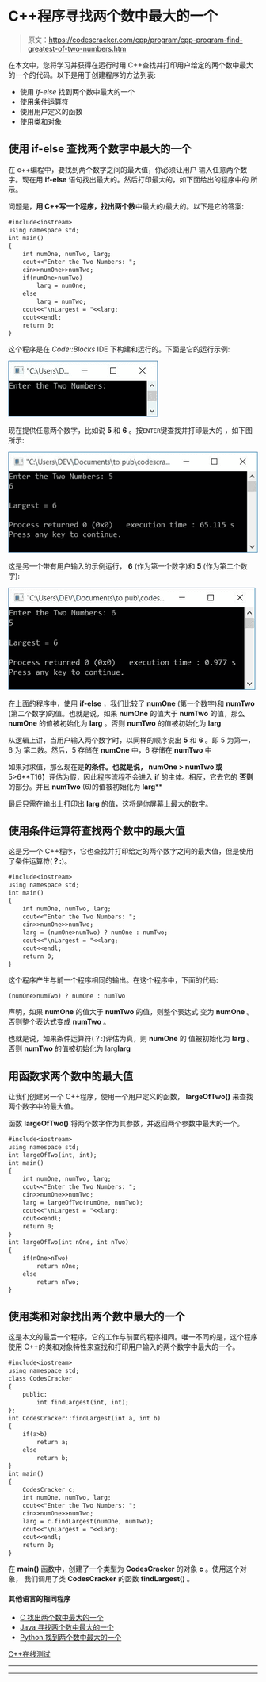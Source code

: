 # C++程序寻找两个数中最大的一个

> 原文：<https://codescracker.com/cpp/program/cpp-program-find-greatest-of-two-numbers.htm>

在本文中，您将学习并获得在运行时用 C++查找并打印用户给定的两个数中最大的一个的代码。以下是用于创建程序的方法列表:

*   使用 *if-else* 找到两个数中最大的一个
*   使用条件运算符
*   使用用户定义的函数
*   使用类和对象

## 使用 if-else 查找两个数字中最大的一个

在 c++编程中，要找到两个数字之间的最大值，你必须让用户 输入任意两个数字。现在用 **if-else** 语句找出最大的。然后打印最大的，如下面给出的程序中的 所示。

问题是，**用 C++写一个程序，找出两个数**中最大的/最大的。以下是它的答案:

```
#include<iostream>
using namespace std;
int main()
{
    int numOne, numTwo, larg;
    cout<<"Enter the Two Numbers: ";
    cin>>numOne>>numTwo;
    if(numOne>numTwo)
        larg = numOne;
    else
        larg = numTwo;
    cout<<"\nLargest = "<<larg;
    cout<<endl;
    return 0;
}
```

这个程序是在 *Code::Blocks* IDE 下构建和运行的。下面是它的运行示例:

![C++ program find biggest of two](img/977ed79d1025c7fe3ebb54db9e255f89.png)

现在提供任意两个数字，比如说 **5** 和 **6** 。按`ENTER`键查找并打印最大的 ，如下图所示:

![C++ program find largest of two](img/584c49d51a9d498bfeeb3540924886a1.png)

这是另一个带有用户输入的示例运行， **6** (作为第一个数字)和 **5** (作为第二个数字):

![find largest of two numbers c++](img/0bf375e04e0667b5930c1c83e1aae85c.png)

在上面的程序中，使用 **if-else** ，我们比较了 **numOne** (第一个数字)和 **numTwo** (第二个数字)的值。也就是说，如果 **numOne** 的值大于 **numTwo** 的值，那么 **numOne** 的值被初始化为 **larg** 。否则 **numTwo** 的值被初始化为 **larg**

从逻辑上讲，当用户输入两个数字时，以同样的顺序说出 **5** 和 **6** 。即 5 为第一，6 为 第二数。然后，5 存储在 **numOne** 中，6 存储在 **numTwo** 中

如果对求值，那么现在是**的条件。也就是说， **numOne > numTwo** 或**5>6**T16】评估为假，因此程序流程不会进入 **if** 的主体。相反，它去它的 **否则**的部分。并且 **numTwo** (6)的值被初始化为 **larg****

最后只需在输出上打印出 **larg** 的值，这将是你屏幕上最大的数字。

## 使用条件运算符查找两个数中的最大值

这是另一个 C++程序，它也查找并打印给定的两个数字之间的最大值，但是使用了条件运算符(**？:**)。

```
#include<iostream>
using namespace std;
int main()
{
    int numOne, numTwo, larg;
    cout<<"Enter the Two Numbers: ";
    cin>>numOne>>numTwo;
    larg = (numOne>numTwo) ? numOne : numTwo;
    cout<<"\nLargest = "<<larg;
    cout<<endl;
    return 0;
}
```

这个程序产生与前一个程序相同的输出。在这个程序中，下面的代码:

```
(numOne>numTwo) ? numOne : numTwo
```

声明，如果 **numOne** 的值大于 **numTwo** 的值，则整个表达式 变为 **numOne** 。否则整个表达式变成 **numTwo** 。

也就是说，如果条件运算符(？:)评估为真，则 **numOne** 的 值被初始化为 **larg** 。否则 **numTwo** 的值被初始化为 larg**larg**

## 用函数求两个数中的最大值

让我们创建另一个 C++程序，使用一个用户定义的函数， **largeOfTwo()** 来查找两个数字中的最大值。

函数 **largeOfTwo()** 将两个数字作为其参数，并返回两个参数中最大的一个。

```
#include<iostream>
using namespace std;
int largeOfTwo(int, int);
int main()
{
    int numOne, numTwo, larg;
    cout<<"Enter the Two Numbers: ";
    cin>>numOne>>numTwo;
    larg = largeOfTwo(numOne, numTwo);
    cout<<"\nLargest = "<<larg;
    cout<<endl;
    return 0;
}
int largeOfTwo(int nOne, int nTwo)
{
    if(nOne>nTwo)
        return nOne;
    else
        return nTwo;
}
```

## 使用类和对象找出两个数中最大的一个

这是本文的最后一个程序，它的工作与前面的程序相同。唯一不同的是，这个程序使用 C++的类和对象特性来查找和打印用户输入的两个数字中最大的一个。

```
#include<iostream>
using namespace std;
class CodesCracker
{
    public:
        int findLargest(int, int);
};
int CodesCracker::findLargest(int a, int b)
{
    if(a>b)
        return a;
    else
        return b;
}
int main()
{
    CodesCracker c;
    int numOne, numTwo, larg;
    cout<<"Enter the Two Numbers: ";
    cin>>numOne>>numTwo;
    larg = c.findLargest(numOne, numTwo);
    cout<<"\nLargest = "<<larg;
    cout<<endl;
    return 0;
}
```

在 **main()** 函数中，创建了一个类型为 **CodesCracker** 的对象 **c** 。使用这个对象， 我们调用了类 **CodesCracker** 的函数 **findLargest()** 。

#### 其他语言的相同程序

*   [C 找出两个数中最大的一个](/c/program/c-program-find-greatest-of-two-numbers.htm)
*   [Java 寻找两个数中最大的一个](/java/program/java-program-find-largest-of-two-numbers.htm)
*   [Python 找到两个数中最大的一个](/python/program/python-program-find-largest-of-two-numbers.htm)

[C++在线测试](/exam/showtest.php?subid=3)

* * *

* * *